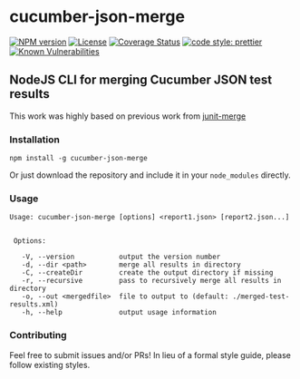 # cucumber-json-merge

[![NPM version](https://img.shields.io/npm/v/cucumber-json-merge.svg)](https://www.npmjs.com/package/cucumber-json-merge) [![License](https://img.shields.io/github/license/bitcoder/cucumber-json-merge.svg)](https://github.com/bitcoder/cucumber-json-merge/blob/master/LICENSE)
[![Coverage Status](https://coveralls.io/repos/github/bitcoder/cucumber-json-merge/badge.svg?branch=master)](https://coveralls.io/github/bitcoder/cucumber-json-merge?branch=master)
[![code style: prettier](https://img.shields.io/badge/code_style-prettier-ff69b4.svg?style=flat-square)](https://github.com/prettier/prettier)
[![Known Vulnerabilities](https://snyk.io/test/github/bitcoder/cucumber-json-merge/badge.svg)](https://snyk.io/test/github/bitcoder/cucumber-json-merge)

## NodeJS CLI for merging Cucumber JSON test results

This work was highly based on previous work from [junit-merge](https://github.com/drazisil/junit-merge)

### Installation

    npm install -g cucumber-json-merge

Or just download the repository and include it in your `node_modules` directly.

### Usage

 ```
 Usage: cucumber-json-merge [options] <report1.json> [report2.json...]


  Options:

    -V, --version           output the version number
    -d, --dir <path>        merge all results in directory
    -C, --createDir         create the output directory if missing
    -r, --recursive         pass to recursively merge all results in directory
    -o, --out <mergedfile>  file to output to (default: ./merged-test-results.xml)
    -h, --help              output usage information
```

### Contributing

Feel free to submit issues and/or PRs!  In lieu of a formal style guide, 
please follow existing styles.
